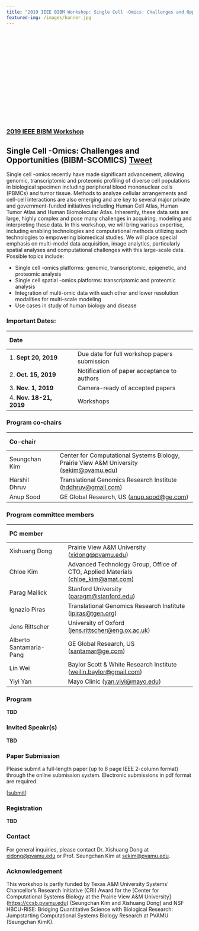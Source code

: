 ```yaml
---
title: "2019 IEEE BIBM Workshop: Single Cell -Omics: Challenges and Opportunities"
featured-img: /images/banner.jpg
---
```

<meta name="viewport" content="width=device-width, initial-scale=1">
<link rel="stylesheet" href="https://www.w3schools.com/w3css/4/w3.css">
<style>
body{margin: 25px}
</style>

<div class="FeaturedImgBanner" {% if page.featured-img %} style="background-image: url('{{ page.featured-img }}');" {% endif %}>
    <br/><br/><br/><br/><br/><br/><br/><br/><br/><br/><br/><br/><br/><br/>
    
</div>

### [2019 IEEE BIBM Workshop](http://ieeebibm.org/BIBM2019/)
## Single Cell -Omics: Challenges and Opportunities (BIBM-SCOMICS) <a href="https://twitter.com/share?ref_src=twsrc%5Etfw" class="twitter-share-button" data-show-count="false">Tweet</a><script async src="https://platform.twitter.com/widgets.js" charset="utf-8"></script>

Single cell -omics recently have made significant advancement, allowing genomic, transcriptomic and proteomic profiling of diverse cell populations in biological specimen including peripheral blood mononuclear cells (PBMCs) and tumor tissue.  Methods to analyze cellular arrangements and cell-cell interactions are also emerging and are key to several major private and government-funded initiatives including Human Cell Atlas, Human Tumor Atlas and Human Biomolecular Atlas. Inherently, these data sets are large, highly complex and pose many challenges in acquiring, modeling and interpreting these data.  In this workshop, we will bring various expertise, including enabling technologies and computational methods utilizing such technologies to empowering biomedical studies. We will place special emphasis on multi-model data acquisition, image analytics, particularly spatial analyses and computational challenges with this large-scale data.  Possible topics include:

* Single cell -omics platforms: genomic, transcriptomic, epigenetic, and proteomic analysis
* Single cell spatial -omics platforms:  transcriptomic and proteomic analysis 
* Integration of multi-omic data with each other and lower resolution modalities for multi-scale modeling
* Use cases in study of human biology and disease

### Important Dates:

| Date | &nbsp; &nbsp; | |
|:--------------|---|:-------------------------------|
| 1. **Sept 20, 2019** | | Due date for full workshop papers submission |
| 2. **Oct. 15, 2019** | | Notification of paper acceptance to authors |
| 3. **Nov. 1, 2019** | | Camera-ready of accepted papers |
| 4. **Nov. 18-21, 2019** | | Workshops |



### Program co-chairs
| Co-chair | &nbsp; &nbsp; | |
|:--------------|---|:-------------------------------|
| Seungchan Kim | | Center for Computational Systems Biology, Prairie View A&M University (sekim@pvamu.edu)|
| Harshil Dhruv | | Translational Genomics Research Institute (hddhruv@gmail.com)|
| Anup Sood     | | GE Global Research, US (anup.sood@ge.com)|

### Program committee members
| PC member | &nbsp; &nbsp; | |
|:--------------|---|:-------------------------------|
| Xishuang Dong	| | Prairie View A&M University (xidong@pvamu.edu) |
| Chloe Kim	| | Advanced Technology Group, Office of CTO, Applied Materials (chloe_kim@amat.com) |
| Parag Mallick	| | Stanford University (paragm@stanford.edu) |
| Ignazio Piras	| | Translational Genomics Research Institute (ipiras@tgen.org) |
| Jens Rittscher | | University of Oxford (jens.rittscher@eng.ox.ac.uk) |
| Alberto Santamaria-Pang | | GE Global Research, US (santamar@ge.com) |
| Lin Wei | | Baylor Scott & White Research Institute (weilin.baylor@gmail.com) |
| Yiyi Yan | | Mayo Clinic (yan.yiyi@mayo.edu) |

### Program

**TBD**


### Invited Speakr(s)

**TBD**

### Paper Submission

Please submit a full-length paper (up to 8 page IEEE 2-column format) through the online submission system. Electronic submissions in pdf format are required.

[[submit](https://wi-lab.com/cyberchair/2019/bibm19/scripts/submit.php?subarea=S23&undisplay_detail=1&wh=/cyberchair/2019/bibm19/scripts/ws_submit.php)] 

### Registration

**TBD**

### Contact

For general inquiries, please contact Dr. Xishuang Dong at xidong@pvamu.edu or Prof. Seungchan Kim at sekim@pvamu.edu.

### Acknowledgement

This workshop is partly funded by Texas A&M University Systems' Chancellor’s Research Initiative (CRI) Award for the [Center for Computational Systems Biology at the Prairie View A&M University] (https://ccsb.pvamu.edu) (Seungchan Kim and Xishuang Dong) and NSF HBCU-RISE: Bridging Quantitative Science with Biological Research: Jumpstarting Computational Systems Biology Research at PVAMU (Seungchan KimK).

